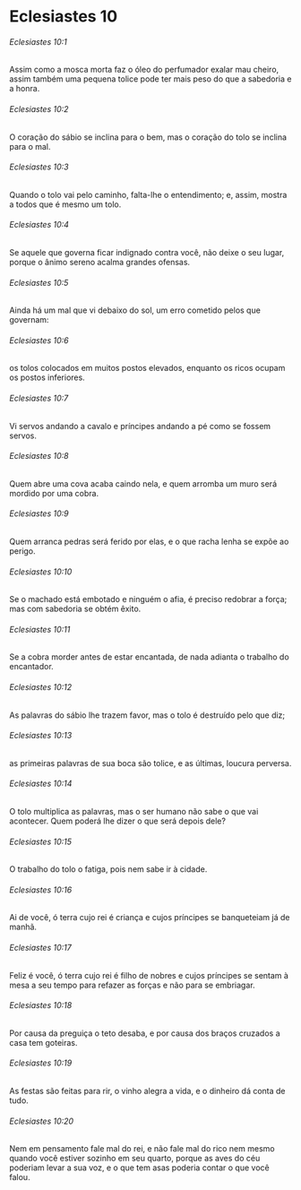 # Eclesiastes 10

###### Eclesiastes 10:1

Assim como a mosca morta faz o óleo do perfumador exalar mau cheiro, assim também uma pequena tolice pode ter mais peso do que a sabedoria e a honra.

###### Eclesiastes 10:2

O coração do sábio se inclina para o bem, mas o coração do tolo se inclina para o mal.

###### Eclesiastes 10:3

Quando o tolo vai pelo caminho, falta-lhe o entendimento; e, assim, mostra a todos que é mesmo um tolo.

###### Eclesiastes 10:4

Se aquele que governa ficar indignado contra você, não deixe o seu lugar, porque o ânimo sereno acalma grandes ofensas.

###### Eclesiastes 10:5

Ainda há um mal que vi debaixo do sol, um erro cometido pelos que governam:

###### Eclesiastes 10:6

os tolos colocados em muitos postos elevados, enquanto os ricos ocupam os postos inferiores.

###### Eclesiastes 10:7

Vi servos andando a cavalo e príncipes andando a pé como se fossem servos.

###### Eclesiastes 10:8

Quem abre uma cova acaba caindo nela, e quem arromba um muro será mordido por uma cobra.

###### Eclesiastes 10:9

Quem arranca pedras será ferido por elas, e o que racha lenha se expõe ao perigo.

###### Eclesiastes 10:10

Se o machado está embotado e ninguém o afia, é preciso redobrar a força; mas com sabedoria se obtém êxito.

###### Eclesiastes 10:11

Se a cobra morder antes de estar encantada, de nada adianta o trabalho do encantador.

###### Eclesiastes 10:12

As palavras do sábio lhe trazem favor, mas o tolo é destruído pelo que diz;

###### Eclesiastes 10:13

as primeiras palavras de sua boca são tolice, e as últimas, loucura perversa.

###### Eclesiastes 10:14

O tolo multiplica as palavras, mas o ser humano não sabe o que vai acontecer. Quem poderá lhe dizer o que será depois dele?

###### Eclesiastes 10:15

O trabalho do tolo o fatiga, pois nem sabe ir à cidade.

###### Eclesiastes 10:16

Ai de você, ó terra cujo rei é criança e cujos príncipes se banqueteiam já de manhã.

###### Eclesiastes 10:17

Feliz é você, ó terra cujo rei é filho de nobres e cujos príncipes se sentam à mesa a seu tempo para refazer as forças e não para se embriagar.

###### Eclesiastes 10:18

Por causa da preguiça o teto desaba, e por causa dos braços cruzados a casa tem goteiras.

###### Eclesiastes 10:19

As festas são feitas para rir, o vinho alegra a vida, e o dinheiro dá conta de tudo.

###### Eclesiastes 10:20

Nem em pensamento fale mal do rei, e não fale mal do rico nem mesmo quando você estiver sozinho em seu quarto, porque as aves do céu poderiam levar a sua voz, e o que tem asas poderia contar o que você falou.

